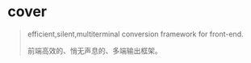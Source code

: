 # cover
> efficient,silent,multiterminal conversion framework for front-end.
>
> 前端高效的、悄无声息的、多端输出框架。